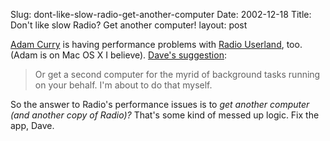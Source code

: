 Slug: dont-like-slow-radio-get-another-computer
Date: 2002-12-18
Title: Don't like slow Radio? Get another computer!
layout: post

<a href="http://live.curry.com/2002/12/17.html">Adam Curry</a> is having performance problems with <a href="http://radio.userland.com">Radio Userland</a>, too. (Adam is on Mac OS X I believe). <a href="http://scriptingnews.userland.com/backissues/2002/12/17#When:1:14:57AM">Dave&#39;s  suggestion</a>:

<blockquote>Or get a second computer for the myrid of background tasks running on your behalf. I&#39;m about to do that myself.</blockquote>

So the answer to Radio&#39;s performance issues is to <i>get another computer (and another copy of Radio)?</i> That&#39;s some kind of messed up logic. Fix the app, Dave.
